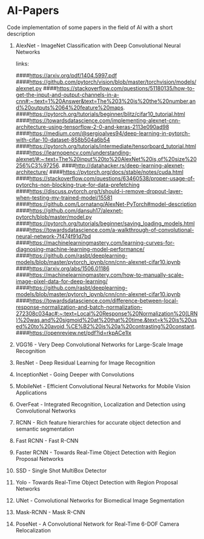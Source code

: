 # AI-Papers
Code implementation of some papers in the field of AI with a short description 
1) AlexNet - ImageNet Classification with Deep Convolutional Neural Networks
   
   links:
   
   ####https://arxiv.org/pdf/1404.5997.pdf
   ####https://github.com/pytorch/vision/blob/master/torchvision/models/alexnet.py
   ####https://stackoverflow.com/questions/51180135/how-to-get-the-input-and-output-channels-in-a-cnn#:~:text=1%20Answer&text=The%203%20is%20the%20number,and%20outputs%2064%20feature%20maps.
   ####https://pytorch.org/tutorials/beginner/blitz/cifar10_tutorial.html
   ####https://towardsdatascience.com/implementing-alexnet-cnn-architecture-using-tensorflow-2-0-and-keras-2113e090ad98
   ####https://medium.com/@sergioalves94/deep-learning-in-pytorch-with-cifar-10-dataset-858b504a6b54
   ####https://pytorch.org/tutorials/intermediate/tensorboard_tutorial.html
   ####https://learnopencv.com/understanding-alexnet/#:~:text=The%20input%20to%20AlexNet%20is,of%20size%20256%C3%97256.
   ####http://datahacker.rs/deep-learning-alexnet-architecture/
   ####https://pytorch.org/docs/stable/notes/cuda.html
   ####https://stackoverflow.com/questions/63460538/proper-usage-of-pytorchs-non-blocking-true-for-data-prefetching
   ####https://discuss.pytorch.org/t/should-i-remove-dropout-layer-when-testing-my-trained-model/15581
   ####https://github.com/Lornatang/AlexNet-PyTorch#model-description
   ####https://github.com/dansuh17/alexnet-pytorch/blob/master/model.py
   ####https://pytorch.org/tutorials/beginner/saving_loading_models.html
   ####https://towardsdatascience.com/a-walkthrough-of-convolutional-neural-network-7f474f91d7bd
   ####https://machinelearningmastery.com/learning-curves-for-diagnosing-machine-learning-model-performance/
   ####https://github.com/rasbt/deeplearning-models/blob/master/pytorch_ipynb/cnn/cnn-alexnet-cifar10.ipynb
   ####https://arxiv.org/abs/1506.01186
   ####https://machinelearningmastery.com/how-to-manually-scale-image-pixel-data-for-deep-learning/ 
   ####https://github.com/rasbt/deeplearning-models/blob/master/pytorch_ipynb/cnn/cnn-alexnet-cifar10.ipynb
   ####https://towardsdatascience.com/difference-between-local-response-normalization-and-batch-normalization-272308c034ac#:~:text=Local%20Response%20Normalization%20(LRN)%20was,and%20sigmoid%20at%20that%20time.&text=k%20is%20used%20to%20avoid,%CE%B2%20is%20a%20contrasting%20constant.
   ####https://openreview.net/pdf?id=rkpACe1lx


2) VGG16 - Very Deep Convolutional Networks for Large-Scale Image Recognition
3) ResNet - Deep Residual Learning for Image Recognition
4) InceptionNet - Going Deeper with Convolutions
5) MobileNet - Efficient Convolutional Neural Networks for Mobile Vision Applications
6) OverFeat - Integrated Recognition, Localization and Detection using Convolutional Networks
7) RCNN - Rich feature hierarchies for accurate object detection and semantic segmentation
8) Fast RCNN - Fast R-CNN
9) Faster RCNN - Towards Real-Time Object Detection with Region Proposal Networks
10) SSD - Single Shot MultiBox Detector
11) Yolo - Towards Real-Time Object Detection with Region Proposal Networks
12) UNet - Convolutional Networks for Biomedical Image Segmentation
13) Mask-RCNN - Mask R-CNN
14) PoseNet - A Convolutional Network for Real-Time 6-DOF Camera Relocalization
